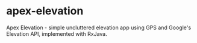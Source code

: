 # apex-elevation
Apex Elevation - simple uncluttered elevation app using GPS and Google's Elevation API, implemented with RxJava.
